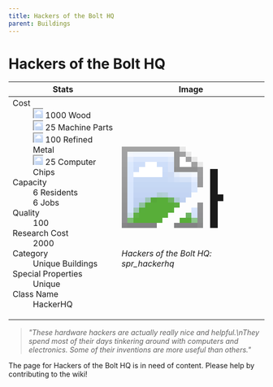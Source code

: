 ```yaml
---
title: Hackers of the Bolt HQ
parent: Buildings
---
```

# Hackers of the Bolt HQ

[//]: # (Pre-generated content)
<table><thead><tr><th>Stats</th><th>Image</th></tr></thead><tbody><tr><td><dl><dt>Cost</dt><dd><div class="resource-icon"><img style="object-position: -637px -751px;" src="https://tfe2-wiki.github.io/assets/sprites.png"></div> 1000 Wood<br><div class="resource-icon"><img style="object-position: -795px -761px;" src="https://tfe2-wiki.github.io/assets/sprites.png"></div> 25 Machine Parts<br><div class="resource-icon"><img style="object-position: -795px -775px;" src="https://tfe2-wiki.github.io/assets/sprites.png"></div> 100 Refined Metal<br><div class="resource-icon"><img style="object-position: -526px -523px;" src="https://tfe2-wiki.github.io/assets/sprites.png"></div> 25 Computer Chips</dd><dt>Capacity</dt><dd>6 Residents<br>6 Jobs</dd><dt>Quality</dt><dd>100</dd><dt>Research Cost</dt><dd>2000</dd><dt>Category</dt><dd>Unique Buildings</dd><dt>Special Properties</dt><dd>Unique</dd><dt>Class Name</dt><dd>HackerHQ</dd></dl></td><td><style>.building-image {width: 200px;height: 200px;overflow: hidden;position: relative;}.building-image img {image-rendering: pixelated;object-fit: none;transform: scale(10);transform-origin: left top;position: absolute;left: 0;top: 0;}.resource-image {width: 200px;height: 200px;overflow: hidden;position: relative;}.resource-image img {image-rendering: pixelated;object-fit: none;transform: scale(20);transform-origin: left top;position: absolute;left: 0;top: 0;}.building-icon {width: 20px;height: 20px;overflow: hidden;position: relative;display: inline-block;}.building-icon img {image-rendering: pixelated;object-fit: none;transform: scale(1);transform-origin: left top;position: absolute;left: 0;top: 0;}.resource-icon {width: 20px;height: 20px;overflow: hidden;position: relative;display: inline-block;}.resource-icon img {image-rendering: pixelated;object-fit: none;transform: scale(2);transform-origin: left top;position: absolute;left: 0;top: 0;}</style><div class="building-image"><img style="object-position: -274px -915px;" src="https://tfe2-wiki.github.io/assets/sprites.png" alt="Hackers of the Bolt HQ Back"><img style="object-position: -252px -915px;" src="https://tfe2-wiki.github.io/assets/sprites.png" alt="Hackers of the Bolt HQ"></div><i>Hackers of the Bolt HQ: spr_hackerhq</i></td></tr></tbody></table><blockquote><i>"These hardware hackers are actually really nice and helpful.\nThey spend most of their days tinkering around with computers and electronics. Some of their inventions are more useful than others."</i></blockquote>

The page for Hackers of the Bolt HQ is in need of content. Please help by contributing to the wiki!
